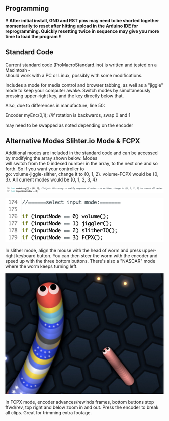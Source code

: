 ## Programming

**!! After initial install, GND and RST pins may need to be shorted together  
momentarily to reset after hitting upload in the Arduino IDE for reprogramming.
Quickly resetting twice in sequence may give you more time to load the program !!**

## Standard Code

Current standard code (ProMacroStandard.ino) is written and tested on a Macintosh -  
should work with a PC or Linux, possibly with some modifications.

Includes a mode for media control and browser tabbing, as well as a "jiggle" mode to keep your computer awake.
Switch modes by simultaneously pressing upper-right key, and the key directly below that.

Also, due to differences in manufacture, line 50:

Encoder myEnc(0,1); //if rotation is backwards, swap 0 and 1

may need to be swapped as noted depending on the encoder

## Alternative Modes Slihter.io Mode & FCPX

Additional modes are included in the standard code and can be accessed by modifying the array shown below. Modes  
will switch from the 0 indexed number in the array, to the next one and so forth. So if you want your controller to  
go: volume-jiggle-slither, change it to {0, 1, 2}. volume-FCPX would be {0, 3}. All current modes would be {0, 1, 2, 3, 4}

![image](line36.png)

![image](input-modes.png)

In slither mode, align the mouse with the head of worm and press upper-right keyboard button. You can then steer the 
worm with the encoder and speed up with the three bottom buttons. There's also a "NASCAR" mode where the worm keeps
turning left.

![image](slither.jpg)

In FCPX mode, encoder advances/rewinds frames, bottom buttons stop ffwd/rev, top right and below zoom in and out. Press
the encoder to break all clips. Great for trimming extra footage.
